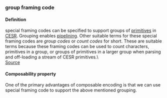 ### group framing code

<h4>Definition</h4><p>special framing codes can be specified to support groups of <a href="primitive">primitives</a> in <a href="composable-event-streaming-representation">CESR</a>. Grouping enables <a href="pipelining">pipelining</a>. Other suitable terms for these special framing codes are <em>group codes</em> or <em>count codes</em> for short. These are suitable terms because these framing codes can be used to count characters, primitives in a group, or groups of primitives in a larger group when parsing and off-loading a stream of CESR primitives.\<br><a href="https://github.com/WebOfTrust/ietf-cesr/blob/main/draft-ssmith-cesr.md#count-group-or-framing-codes">Source</a></p><h4>Composability property</h4><p>One of the primary advantages of composable encoding is that we can use special framing code to support the above mentioned grouping.</p>